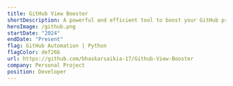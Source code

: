 ```yaml
---
title: GitHub View Booster
shortDescription: A powerful and efficient tool to boost your GitHub profile view counter using multi-threading and proxy support
heroImage: /github.png
startDate: "2024"
endDate: "Present"
flag: GitHub Automation | Python
flagColor: def26b
url: https://github.com/bhaskarsaikia-17/Github-View-Booster
company: Personal Project
position: Developer
---
```

